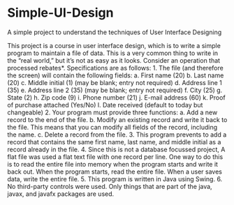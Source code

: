 # Simple-UI-Design
A simple project to understand the techniques of User Interface Designing

This project is a course in user interface design, which is to write a simple program to maintain a file of data. This is a very common thing to write in the “real world,” but it’s not as easy as it looks. Consider an operation that processed rebates*. Specifications are as follows: 1. The file (and therefore the screen) will contain the following fields: a. First name (20) b. Last name (20) c. Middle initial (1) (may be blank; entry not required) d. Address line 1 (35) e. Address line 2 (35) (may be blank; entry not required) f. City (25) g. State (2) h. Zip code (9) i. Phone number (21) j. E-mail address (60) k. Proof of purchase attached (Yes/No) l. Date received (default to today but changeable) 2. Your program must provide three functions: a. Add a new record to the end of the file. b. Modify an existing record and write it back to the file. This means that you can modify all fields of the record, including the name. c. Delete a record from the file. 3. This program prevents to add a record that contains the same first name, last name, and middle initial as a record already in the file.
4. Since this is not a database focussed project, A flat file was used a flat text file with one record per line. One way to do this is to read the entire file into memory when the program starts and write it back out. When the program starts, read the entire file. When a user saves data, write the entire file. 5. This program is written in Java using Swing. 6. No third-party controls were used. Only things that are part of the java, javax, and javafx packages are used.
